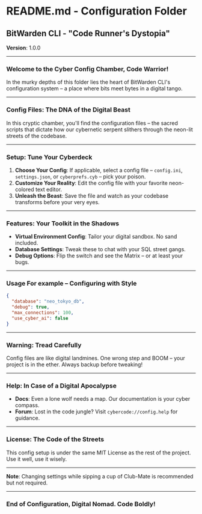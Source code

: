 
# README.md - Configuration Folder

## BitWarden CLI - "Code Runner's Dystopia"

**Version**: 1.0.0

---

### Welcome to the Cyber Config Chamber, Code Warrior!

In the murky depths of this folder lies the heart of BitWarden CLI's configuration system – a place where bits meet bytes in a digital tango.

---

### Config Files: The DNA of the Digital Beast

In this cryptic chamber, you'll find the configuration files – the sacred scripts that dictate how our cybernetic serpent slithers through the neon-lit streets of the codebase.

---

### Setup: Tune Your Cyberdeck

1. **Choose Your Config**: If applicable, select a config file – `config.ini`, `settings.json`, or `cyberprefs.cyb` – pick your poison.
2. **Customize Your Reality**: Edit the config file with your favorite neon-colored text editor.
3. **Unleash the Beast**: Save the file and watch as your codebase transforms before your very eyes.

---

### Features: Your Toolkit in the Shadows

- **Virtual Environment Config**: Tailor your digital sandbox. No sand included.
- **Database Settings**: Tweak these to chat with your SQL street gangs.
- **Debug Options**: Flip the switch and see the Matrix – or at least your bugs.

---

### Usage For example – Configuring with Style

```json
{
  "database": "neo_tokyo_db",
  "debug": true,
  "max_connections": 100,
  "use_cyber_ai": false
}
```

---

### Warning: Tread Carefully

Config files are like digital landmines. One wrong step and BOOM – your project is in the ether. Always backup before tweaking!

---

### Help: In Case of a Digital Apocalypse

- **Docs**: Even a lone wolf needs a map. Our documentation is your cyber compass.
- **Forum**: Lost in the code jungle? Visit `cybercode://config.help` for guidance.

---

### License: The Code of the Streets

This config setup is under the same MIT License as the rest of the project. Use it well, use it wisely.

---

**Note**: Changing settings while sipping a cup of Club-Mate is recommended but not required.

---

### End of Configuration, Digital Nomad. Code Boldly!
